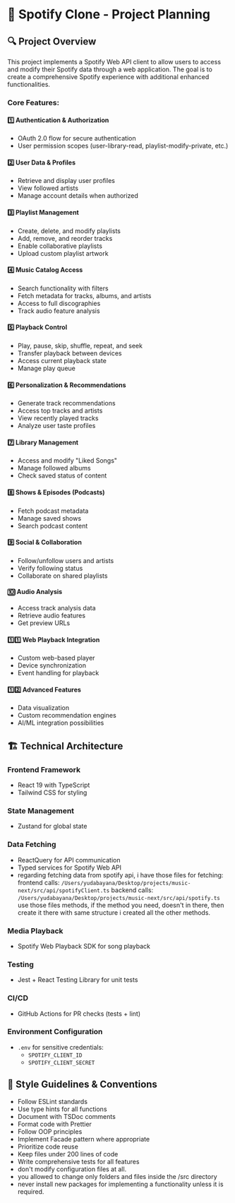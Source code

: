 # 🎵 Spotify Clone - Project Planning

## 🔍 Project Overview

This project implements a Spotify Web API client to allow users to access and modify their Spotify data through a web application. The goal is to create a comprehensive Spotify experience with additional enhanced functionalities.

### Core Features:

#### 1️⃣ Authentication & Authorization

- OAuth 2.0 flow for secure authentication
- User permission scopes (user-library-read, playlist-modify-private, etc.)

#### 2️⃣ User Data & Profiles

- Retrieve and display user profiles
- View followed artists
- Manage account details when authorized

#### 3️⃣ Playlist Management

- Create, delete, and modify playlists
- Add, remove, and reorder tracks
- Enable collaborative playlists
- Upload custom playlist artwork

#### 4️⃣ Music Catalog Access

- Search functionality with filters
- Fetch metadata for tracks, albums, and artists
- Access to full discographies
- Track audio feature analysis

#### 5️⃣ Playback Control

- Play, pause, skip, shuffle, repeat, and seek
- Transfer playback between devices
- Access current playback state
- Manage play queue

#### 6️⃣ Personalization & Recommendations

- Generate track recommendations
- Access top tracks and artists
- View recently played tracks
- Analyze user taste profiles

#### 7️⃣ Library Management

- Access and modify "Liked Songs"
- Manage followed albums
- Check saved status of content

#### 8️⃣ Shows & Episodes (Podcasts)

- Fetch podcast metadata
- Manage saved shows
- Search podcast content

#### 9️⃣ Social & Collaboration

- Follow/unfollow users and artists
- Verify following status
- Collaborate on shared playlists

#### 🔟 Audio Analysis

- Access track analysis data
- Retrieve audio features
- Get preview URLs

#### 1️⃣1️⃣ Web Playback Integration

- Custom web-based player
- Device synchronization
- Event handling for playback

#### 1️⃣2️⃣ Advanced Features

- Data visualization
- Custom recommendation engines
- AI/ML integration possibilities

## 🏗️ Technical Architecture

### Frontend Framework

- React 19 with TypeScript
- Tailwind CSS for styling

### State Management

- Zustand for global state

### Data Fetching

- ReactQuery for API communication
- Typed services for Spotify Web API
- regarding fetching data from spotify api, i have those files for fetching:
  frontend calls: `/Users/yudabayana/Desktop/projects/music-next/src/api/spotifyClient.ts`
  backend calls: `/Users/yudabayana/Desktop/projects/music-next/src/api/spotify.ts`
  use those files methods, if the method you need, doesn't in there, then create it there with same structure i created all the other methods.

### Media Playback

- Spotify Web Playback SDK for song playback

### Testing

- Jest + React Testing Library for unit tests

### CI/CD

- GitHub Actions for PR checks (tests + lint)

### Environment Configuration

- `.env` for sensitive credentials:
  - `SPOTIFY_CLIENT_ID`
  - `SPOTIFY_CLIENT_SECRET`

## 📏 Style Guidelines & Conventions

- Follow ESLint standards
- Use type hints for all functions
- Document with TSDoc comments
- Format code with Prettier
- Follow OOP principles
- Implement Facade pattern where appropriate
- Prioritize code reuse
- Keep files under 200 lines of code
- Write comprehensive tests for all features
- don't modify configuration files at all.
- you allowed to change only folders and files inside the /src directory
- never install new packages for implementing a functionality unless it is required.
